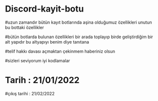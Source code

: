 # Discord-kayit-botu



#uzun zamandır bütün kayıt botlarında aşina olduğumuz özellikleri unutun bu bottaki özellikler 

#bütün botlarda bulunan özellikleri bir arada toplayıp birde geliştirdiğim bir alt yapıdır bu altyapıyı benim diye tanıtana 

#telif hakkı davası açmaktan çekinmem haberiniz olsun

#sizleri seviyorum iyi kodlamalar 


# Tarih : 21/01/2022

#çıkış tarihi : 21/02/2022
